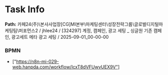 # Task Info

**Path:** 카페24(주)\본사사업장\[CG]MI본부\마케팅센터\성장전략그룹\글로벌디지털마케팅팀\퍼포먼스2 / jhlee24 / [324297] 계정, 캠페인, 광고 세팅 _ 싱글원 기존 캠페인, 광고세트 메타 광고 세팅 / 2025-09-01_00-00-00

### BPMN
- ["https://n8n-mi-029-web.hanpda.com/workflow/IcxT8dVFUwvUEX9V"]

